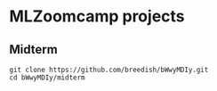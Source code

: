 # MLZoomcamp projects

## Midterm 
```
git clone https://github.com/breedish/bWwyMDIy.git
cd bWwyMDIy/midterm
```